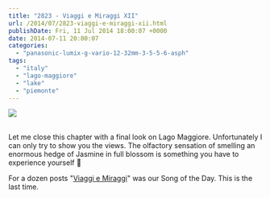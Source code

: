 ```yaml
---
title: "2823 - Viaggi e Miraggi XII"
url: /2014/07/2823-viaggi-e-miraggi-xii.html
publishDate: Fri, 11 Jul 2014 18:00:07 +0000
date: 2014-07-11 20:00:07
categories: 
  - "panasonic-lumix-g-vario-12-32mm-3-5-5-6-asph"
tags: 
  - "italy"
  - "lago-maggiore"
  - "lake"
  - "piemonte"
---
```

<div class="container">
<div class="center"><a target="_blank" href="https://d25zfm9zpd7gm5.cloudfront.net/1200x1200/2014/20140620_095026_lr.jpg"><img src="https://d25zfm9zpd7gm5.cloudfront.net/0600x0600/2014/20140620_095026_lr.jpg" /></a></div>
</div>
<br />

Let me close this chapter with a final look on Lago Maggiore. Unfortunately I can only try to show you the views. The olfactory sensation of smelling an enormous hedge of Jasmine in full blossom is something you have to experience yourself 🙂

For a dozen posts "<a href="https://www.youtube.com/watch?v=R2oH5tvaWfo" target="_blank">Viaggi e Miraggi</a>" was our Song of the Day. This is the last time.
